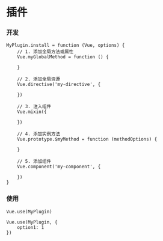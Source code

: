 # 插件  
### 开发  
	MyPlugin.install = function (Vue, options) {
		// 1. 添加全局方法或属性
		Vue.myGlobalMethod = function () {

		}

		// 2. 添加全局资源
		Vue.directive('my-directive', {
		
		})

		// 3. 注入组件
		Vue.mixin({
			
		})

		// 4. 添加实例方法
		Vue.prototype.$myMethod = function (methodOptions) {
			
		}

		// 5. 添加组件
		Vue.component('my-component', {
			
		})
	}

### 使用  

	Vue.use(MyPlugin)

	Vue.use(MyPlugin, {
		option1: 1
	})
